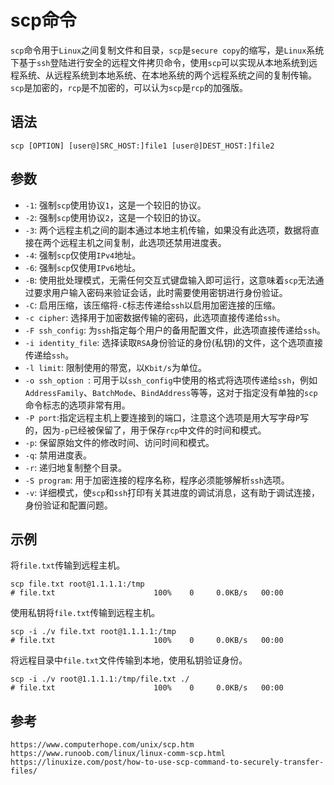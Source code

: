 # scp命令
`scp`命令用于`Linux`之间复制文件和目录，`scp`是`secure copy`的缩写，是`Linux`系统下基于`ssh`登陆进行安全的远程文件拷贝命令，使用`scp`可以实现从本地系统到远程系统、从远程系统到本地系统、在本地系统的两个远程系统之间的复制传输。`scp`是加密的，`rcp`是不加密的，可以认为`scp`是`rcp`的加强版。

## 语法

```shell
scp [OPTION] [user@]SRC_HOST:]file1 [user@]DEST_HOST:]file2
```

## 参数
* `-1`: 强制`scp`使用协议`1`，这是一个较旧的协议。
* `-2`: 强制`scp`使用协议`2`，这是一个较旧的协议。
* `-3`: 两个远程主机之间的副本通过本地主机传输，如果没有此选项，数据将直接在两个远程主机之间复制，此选项还禁用进度表。
* `-4`: 强制`scp`仅使用`IPv4`地址。
* `-6`: 强制`scp`仅使用`IPv6`地址。
* `-B`: 使用批处理模式，无需任何交互式键盘输入即可运行，这意味着`scp`无法通过要求用户输入密码来验证会话，此时需要使用密钥进行身份验证。
* `-C`: 启用压缩，该压缩将`-C`标志传递给`ssh`以启用加密连接的压缩。
* `-c cipher`: 选择用于加密数据传输的密码，此选项直接传递给`ssh`。
* `-F ssh_config`: 为`ssh`指定每个用户的备用配置文件，此选项直接传递给`ssh`。
* `-i identity_file`: 选择读取`RSA`身份验证的身份(私钥)的文件，这个选项直接传递给`ssh`。
* `-l limit`: 限制使用的带宽，以`Kbit/s`为单位。
* `-o ssh_option `: 可用于以`ssh_config`中使用的格式将选项传递给`ssh`，例如`AddressFamily`、`BatchMode`、`BindAddress`等等，这对于指定没有单独的`scp`命令标志的选项非常有用。
* `-P port`:指定远程主机上要连接到的端口，注意这个选项是用大写字母`P`写的，因为`-p`已经被保留了，用于保存`rcp`中文件的时间和模式。
* `-p`: 保留原始文件的修改时间、访问时间和模式。
* `-q`: 禁用进度表。
* `-r`: 递归地复制整个目录。
* `-S program`: 用于加密连接的程序名称，程序必须能够解析`ssh`选项。
* `-v`: 详细模式，使`scp`和`ssh`打印有关其进度的调试消息，这有助于调试连接，身份验证和配置问题。

## 示例
将`file.txt`传输到远程主机。

```shell
scp file.txt root@1.1.1.1:/tmp
# file.txt                      100%    0     0.0KB/s   00:00
```

使用私钥将`file.txt`传输到远程主机。

```shell
scp -i ./v file.txt root@1.1.1.1:/tmp
# file.txt                      100%    0     0.0KB/s   00:00
```

将远程目录中`file.txt`文件传输到本地，使用私钥验证身份。

```
scp -i ./v root@1.1.1.1:/tmp/file.txt ./
# file.txt                      100%    0     0.0KB/s   00:00
```







## 参考

```
https://www.computerhope.com/unix/scp.htm
https://www.runoob.com/linux/linux-comm-scp.html
https://linuxize.com/post/how-to-use-scp-command-to-securely-transfer-files/
```
